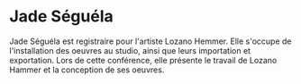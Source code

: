 # Jade Séguéla

Jade Séguéla est registraire pour l'artiste Lozano Hemmer. Elle s'occupe de l'installation des oeuvres au studio, ainsi que leurs importation et exportation. Lors de cette conférence, elle présente le travail de Lozano Hammer et la conception de ses oeuvres.
